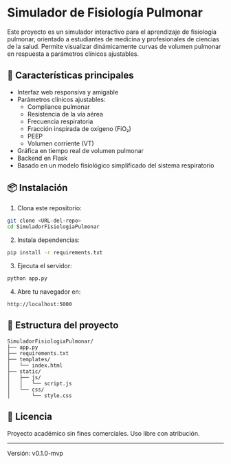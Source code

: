 # Simulador de Fisiología Pulmonar

Este proyecto es un simulador interactivo para el aprendizaje de fisiología pulmonar, orientado a estudiantes de medicina y profesionales de ciencias de la salud. Permite visualizar dinámicamente curvas de volumen pulmonar en respuesta a parámetros clínicos ajustables.

## 🚀 Características principales

- Interfaz web responsiva y amigable
- Parámetros clínicos ajustables:
  - Compliance pulmonar
  - Resistencia de la vía aérea
  - Frecuencia respiratoria
  - Fracción inspirada de oxígeno (FiO₂)
  - PEEP
  - Volumen corriente (VT)
- Gráfica en tiempo real de volumen pulmonar
- Backend en Flask
- Basado en un modelo fisiológico simplificado del sistema respiratorio

## 📦 Instalación

1. Clona este repositorio:

```bash
git clone <URL-del-repo>
cd SimuladorFisiologiaPulmonar
```

2. Instala dependencias:

```bash
pip install -r requirements.txt
```

3. Ejecuta el servidor:

```bash
python app.py
```

4. Abre tu navegador en:

```
http://localhost:5000
```

## 📁 Estructura del proyecto

```
SimuladorFisiologiaPulmonar/
├── app.py
├── requirements.txt
├── templates/
│   └── index.html
├── static/
│   ├── js/
│   │   └── script.js
│   └── css/
│       └── style.css
```

## 📝 Licencia

Proyecto académico sin fines comerciales. Uso libre con atribución.

---
Versión: v0.1.0-mvp